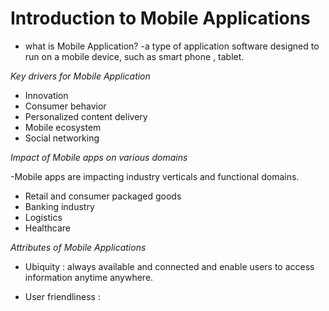 
# Introduction to Mobile Applications


- what is Mobile Application?
	-a type of application software designed to run on a mobile device, such as smart phone , tablet.


*Key drivers for Mobile Application*

- Innovation
- Consumer behavior
- Personalized content delivery
- Mobile ecosystem
- Social networking


*Impact of Mobile apps on various domains*

-Mobile apps are impacting industry verticals and functional domains.

- Retail and consumer packaged goods
- Banking industry
- Logistics
- Healthcare


*Attributes of Mobile Applications*

- Ubiquity : always available and connected and enable users to access information anytime anywhere.

- User friendliness : 